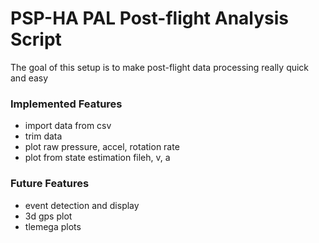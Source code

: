 # PSP-HA PAL Post-flight Analysis Script
The goal of this setup is to make post-flight data processing really quick and easy
### Implemented Features
- import data from csv
- trim data
- plot raw pressure, accel, rotation rate
- plot from state estimation fileh, v, a
### Future Features
- event detection and display
- 3d gps plot
- tlemega plots